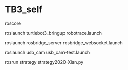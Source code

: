 # TB3_self

roscore

roslaunch turtlebot3_bringup robotrace.launch 

roslaunch rosbridge_server rosbridge_websocket.launch 

roslaunch usb_cam usb_cam-test.launch 

rosrun strategy strategy2020-Xian.py 
